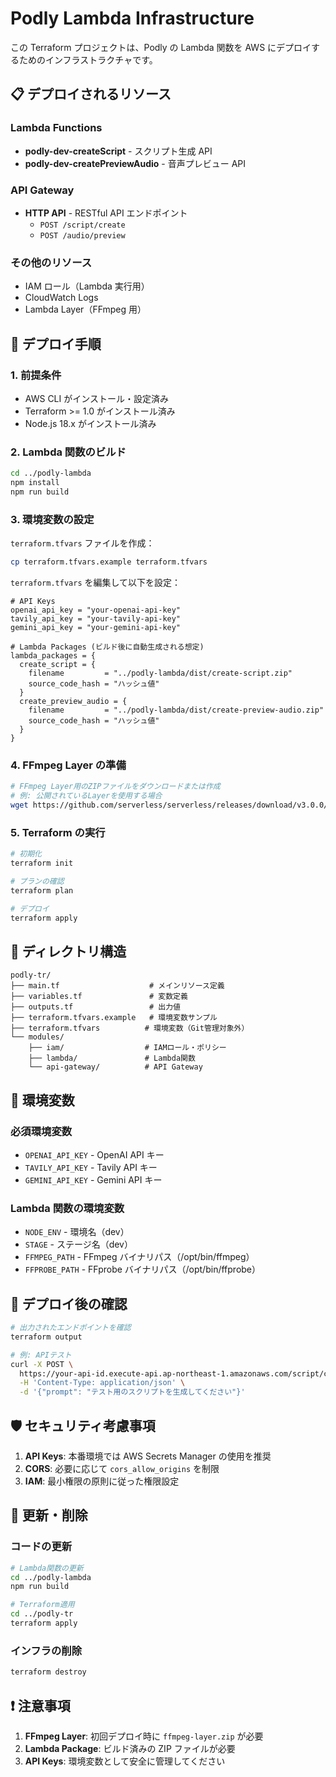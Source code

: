 # Podly Lambda Infrastructure

この Terraform プロジェクトは、Podly の Lambda 関数を AWS にデプロイするためのインフラストラクチャです。

## 📋 デプロイされるリソース

### Lambda Functions

- **podly-dev-createScript** - スクリプト生成 API
- **podly-dev-createPreviewAudio** - 音声プレビュー API

### API Gateway

- **HTTP API** - RESTful API エンドポイント
  - `POST /script/create`
  - `POST /audio/preview`

### その他のリソース

- IAM ロール（Lambda 実行用）
- CloudWatch Logs
- Lambda Layer（FFmpeg 用）

## 🚀 デプロイ手順

### 1. 前提条件

- AWS CLI がインストール・設定済み
- Terraform >= 1.0 がインストール済み
- Node.js 18.x がインストール済み

### 2. Lambda 関数のビルド

```bash
cd ../podly-lambda
npm install
npm run build
```

### 3. 環境変数の設定

`terraform.tfvars` ファイルを作成：

```bash
cp terraform.tfvars.example terraform.tfvars
```

`terraform.tfvars` を編集して以下を設定：

```hcl
# API Keys
openai_api_key = "your-openai-api-key"
tavily_api_key = "your-tavily-api-key"
gemini_api_key = "your-gemini-api-key"

# Lambda Packages (ビルド後に自動生成される想定)
lambda_packages = {
  create_script = {
    filename         = "../podly-lambda/dist/create-script.zip"
    source_code_hash = "ハッシュ値"
  }
  create_preview_audio = {
    filename         = "../podly-lambda/dist/create-preview-audio.zip"
    source_code_hash = "ハッシュ値"
  }
}
```

### 4. FFmpeg Layer の準備

```bash
# FFmpeg Layer用のZIPファイルをダウンロードまたは作成
# 例: 公開されているLayerを使用する場合
wget https://github.com/serverless/serverless/releases/download/v3.0.0/ffmpeg-layer.zip
```

### 5. Terraform の実行

```bash
# 初期化
terraform init

# プランの確認
terraform plan

# デプロイ
terraform apply
```

## 📁 ディレクトリ構造

```
podly-tr/
├── main.tf                    # メインリソース定義
├── variables.tf               # 変数定義
├── outputs.tf                 # 出力値
├── terraform.tfvars.example   # 環境変数サンプル
├── terraform.tfvars          # 環境変数（Git管理対象外）
└── modules/
    ├── iam/                  # IAMロール・ポリシー
    ├── lambda/               # Lambda関数
    └── api-gateway/          # API Gateway
```

## 🔧 環境変数

### 必須環境変数

- `OPENAI_API_KEY` - OpenAI API キー
- `TAVILY_API_KEY` - Tavily API キー
- `GEMINI_API_KEY` - Gemini API キー

### Lambda 関数の環境変数

- `NODE_ENV` - 環境名（dev）
- `STAGE` - ステージ名（dev）
- `FFMPEG_PATH` - FFmpeg バイナリパス（/opt/bin/ffmpeg）
- `FFPROBE_PATH` - FFprobe バイナリパス（/opt/bin/ffprobe）

## 📝 デプロイ後の確認

```bash
# 出力されたエンドポイントを確認
terraform output

# 例: APIテスト
curl -X POST \
  https://your-api-id.execute-api.ap-northeast-1.amazonaws.com/script/create \
  -H 'Content-Type: application/json' \
  -d '{"prompt": "テスト用のスクリプトを生成してください"}'
```

## 🛡️ セキュリティ考慮事項

1. **API Keys**: 本番環境では AWS Secrets Manager の使用を推奨
2. **CORS**: 必要に応じて `cors_allow_origins` を制限
3. **IAM**: 最小権限の原則に従った権限設定

## 🔄 更新・削除

### コードの更新

```bash
# Lambda関数の更新
cd ../podly-lambda
npm run build

# Terraform適用
cd ../podly-tr
terraform apply
```

### インフラの削除

```bash
terraform destroy
```

## ❗ 注意事項

1. **FFmpeg Layer**: 初回デプロイ時に `ffmpeg-layer.zip` が必要
2. **Lambda Package**: ビルド済みの ZIP ファイルが必要
3. **API Keys**: 環境変数として安全に管理してください
